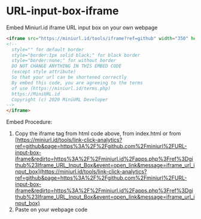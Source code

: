 # URL-input-box-iframe
Embed Miniurl.id iframe URL input box on your own webpage
```html
<iframe src="https://miniurl.id/tools/iframe?ref=github" width="350" height="403" style="border:1px solid black;">
<!--
  style="" for default border
  style="border:1px solid black;" for black border
  style="border:none;" for without border
  DO NOT CHANGE ANYTHING IN THIS EMBED CODE
  (except style attribute)
  So that your url can be shortened correctly
  By embed this code, you are agreeing to the terms
  of use (https://miniurl.id/terms.php)
  https://MiniURL.id
  Copyright (c) 2020 MiniURL Developer
-->
</iframe>
```
Embed Procedure:
1. Copy the iframe tag from html code above, from index.html or from [https://miniurl.id/tools/link-click-analytics?ref=github&page=https%3A%2F%2Fgithub.com%2Fminiurl%2FURL-input-box-iframe&redirto=https%3A%2F%2Fminiurl.id%2Fapps.php%3Fref%3Dgithub%23Iframe_URL_Input_Box&event=open_link&message=iframe_url_input_box](https://miniurl.id/tools/link-click-analytics?ref=github&page=https%3A%2F%2Fgithub.com%2Fminiurl%2FURL-input-box-iframe&redirto=https%3A%2F%2Fminiurl.id%2Fapps.php%3Fref%3Dgithub%23Iframe_URL_Input_Box&event=open_link&message=iframe_url_input_box)
2. Paste on your webpage code
